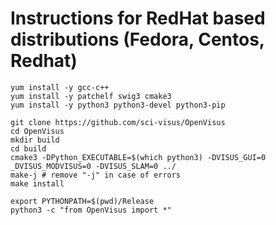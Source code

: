 # Instructions for RedHat based distributions (Fedora, Centos, Redhat)

```
yum install -y gcc-c++
yum install -y patchelf swig3 cmake3
yum install -y python3 python3-devel python3-pip

git clone https://github.com/sci-visus/OpenVisus
cd OpenVisus
mkdir build 
cd build
cmake3 -DPython_EXECUTABLE=$(which python3) -DVISUS_GUI=0 _DVISUS_MODVISUS=0 -DVISUS_SLAM=0 ../
make-j # remove "-j" in case of errors
make install

export PYTHONPATH=$(pwd)/Release 
python3 -c "from OpenVisus import *"
```

